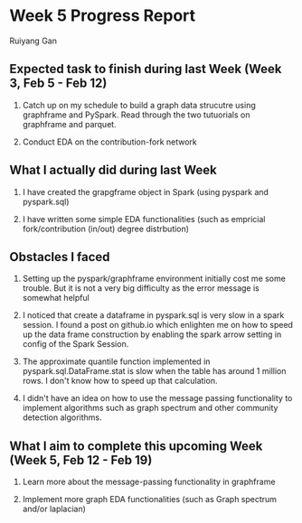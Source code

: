 # Week 5 Progress Report

Ruiyang Gan

## Expected task to finish during last Week (Week 3, Feb 5 - Feb 12)

1. Catch up on my schedule to build a graph data strucutre using graphframe and PySpark. Read through the two tutuorials on graphframe and parquet.

2. Conduct EDA on the contribution-fork network

## What I actually did during last Week

1. I have created the grapgframe object in Spark (using pyspark and pyspark.sql)

2. I have written some simple EDA functionalities (such as empricial fork/contribution (in/out) degree distrbution)

## Obstacles I faced

1. Setting up the pyspark/graphframe environment initially cost me some trouble. But it is not a very big difficulty as the error message is somewhat helpful

2. I noticed that create a dataframe in pyspark.sql is very slow in a spark session. I found a post on github.io which enlighten me on how to speed up the data frame construction by enabling the spark arrow setting in config of the Spark Session.

3. The approximate quantile function implemented in pyspark.sql.DataFrame.stat is slow when the table has around 1 million rows. I don't know how to speed up that calculation.

4. I didn't have an idea on how to use the message passing functionality to implement algorithms such as graph spectrum and other community detection algorithms.


## What I aim to complete this upcoming Week (Week 5, Feb 12 - Feb 19)

1. Learn more about the message-passing functionality in graphframe

2. Implement more graph EDA functionalities (such as Graph spectrum and/or laplacian)

